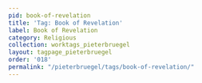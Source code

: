 ```yaml
---
pid: book-of-revelation
title: 'Tag: Book of Revelation'
label: Book of Revelation
category: Religious
collection: worktags_pieterbruegel
layout: tagpage_pieterbruegel
order: '018'
permalink: "/pieterbruegel/tags/book-of-revelation/"
---
```

